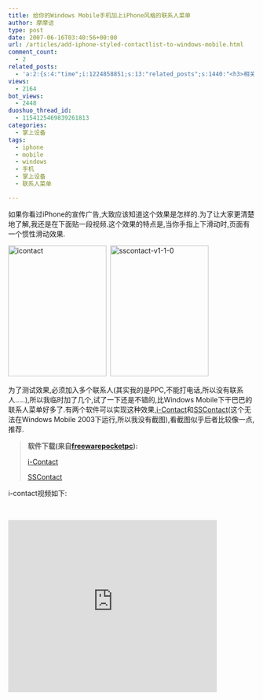 ```yaml
---
title: 给你的Windows Mobile手机加上iPhone风格的联系人菜单
author: 摩摩诘
type: post
date: 2007-06-16T03:40:56+00:00
url: /articles/add-iphone-styled-contactlist-to-windows-mobile.html
comment_count:
  - 2
related_posts:
  - 'a:2:{s:4:"time";i:1224858851;s:13:"related_posts";s:1440:"<h3>相关日志</h3><ul class="related_post"><li><a href="http://www.digglife.cn/articles/ppc-freeware-download.html" title="PPC,Windows Mobile手机免费软件下载网站:PPC Freeware">PPC,Windows Mobile手机免费软件下载网站:PPC Freeware</a></li><li><a href="http://www.digglife.cn/articles/just-buy-a-minione-instead-of-iphone.html" title="总结:Windows Mobile手机模拟iPhone完美方案(扯淡篇)">总结:Windows Mobile手机模拟iPhone完美方案(扯淡篇)</a></li><li><a href="http://www.digglife.cn/articles/turn-your-windows-mobile-phone-into-an-iphone.html" title="总结:Windows Mobile手机模拟iPhone完全方案">总结:Windows Mobile手机模拟iPhone完全方案</a></li><li><a href="http://www.digglife.cn/articles/slide-to-unlock-for-windows-moblie.html" title="让你的Windows Mobile系统用上iPhone屏保特效">让你的Windows Mobile系统用上iPhone屏保特效</a></li><li><a href="http://www.digglife.cn/articles/opera-mobile-8-65-download.html" title="Opera Mobile 8.65正式版发布">Opera Mobile 8.65正式版发布</a></li><li><a href="http://www.digglife.cn/articles/windows-mobile-device-center-61-released.html" title="Windows Mobile设备中心6.1发布.">Windows Mobile设备中心6.1发布.</a></li><li><a href="http://www.digglife.cn/articles/fucked-by-customer-service-girl-of-china-mobile.html" title="被移动的客服小姐日了">被移动的客服小姐日了</a></li></ul>";}'
views:
  - 2164
bot_views:
  - 2448
duoshuo_thread_id:
  - 1154125469839261813
categories:
  - 掌上设备
tags:
  - iphone
  - mobile
  - windows
  - 手机
  - 掌上设备
  - 联系人菜单

---
```

如果你看过iPhone的宣传广告,大致应该知道这个效果是怎样的.为了让大家更清楚地了解,我还是在下面贴一段视频.这个效果的特点是,当你手指上下滑动时,页面有一个惯性滑动效果.

<a href="https://www.digglife.net/wp-content/uploads/3/379/2007/06/icontact.png" atomicselection="true"><img height="266" alt="icontact" src="https://www.digglife.net/wp-content/uploads/3/379/2007/06/icontact-thumb.png" width="200" /></a>  <a href="https://www.digglife.net/wp-content/uploads/3/379/2007/06/sscontact-v1-1-0.jpg" atomicselection="true"><img height="266" alt="sscontact-v1-1-0" src="http://digglife.qiniudn.com/wp-content/uploads/3/379/2007/06/sscontact-v1-1-0-thumb.jpg" width="200" /></a>

<!--more-->

为了测试效果,必须加入多个联系人(其实我的是PPC,不能打电话,所以没有联系人&#8230;..),所以我临时加了几个,试了一下还是不错的,比Windows Mobile下干巴巴的联系人菜单好多了.有两个软件可以实现这种效果,[i-Contact][1]和[SSContact][2](这个无法在Windows Mobile 2003下运行,所以我没有截图),看截图似乎后者比较像一点,推荐.

> **软件下载(来自<a href="http://www.freewarepocketpc.net" target="_blank">freewarepocketpc</a>):**
>
> [i-Contact][3]
>
> [SSContact][4]

i-contact视频如下:

 

<embed src="http://www.youtube.com/v/ohJ7eevds-k" width="425" height="350" type="application/x-shockwave-flash" wmode="transparent">
</embed>

 [1]: http://www.freewarepocketpc.net/ppc-download-icontact-v0-2.html
 [2]: http://www.freewarepocketpc.net/ppc-download-sscontact-v1-1-0.html
 [3]: http://www.freewarepocketpc.net/mirror/iContact-v0-2.zip
 [4]: http://www.freewarepocketpc.net/mirror/SSContact-WM5.zip
